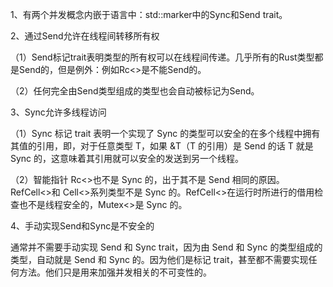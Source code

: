 1、有两个并发概念内嵌于语言中：std::marker中的Sync和Send trait。 

2、通过Send允许在线程间转移所有权 

（1）Send标记trait表明类型的所有权可以在线程间传递。几乎所有的Rust类型都是Send的，但是例外：例如Rc<>是不能Send的。 

（2）任何完全由Send类型组成的类型也会自动被标记为Send。 

3、Sync允许多线程访问 

（1）Sync 标记 trait 表明一个实现了 Sync 的类型可以安全的在多个线程中拥有其值的引用，即，对于任意类型 T，如果 &T（T 的引用）是 Send 的话 T 就是 Sync 的，这意味着其引用就可以安全的发送到另一个线程。 

（2）智能指针 Rc<>也不是 Sync 的，出于其不是 Send 相同的原因。RefCell<>和 Cell<>系列类型不是 Sync 的。RefCell<>在运行时所进行的借用检查也不是线程安全的，Mutex<>是 Sync 的。 

4、手动实现Send和Sync是不安全的 

通常并不需要手动实现 Send 和 Sync trait，因为由 Send 和 Sync 的类型组成的类型，自动就是 Send 和 Sync 的。因为他们是标记 trait，甚至都不需要实现任何方法。他们只是用来加强并发相关的不可变性的。

